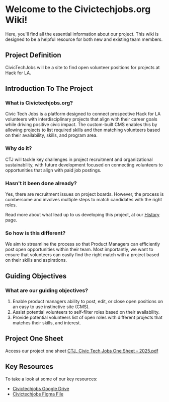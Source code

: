 # Welcome to the Civictechjobs.org Wiki!

Here, you'll find all the essential information about our project. This wiki is designed to be a helpful resource for both new and existing team members.

## Project Definition

CivicTechJobs will be a site to find open volunteer positions for projects at Hack for LA.

## Introduction To The Project

### What is Civictechjobs.org?

Civic Tech Jobs is a platform designed to connect prospective Hack for LA volunteers with interdisciplinary projects that align with their career goals while driving positive civic impact. The custom-built CMS enables this by allowing projects to list required skills and then matching volunteers based on their availability, skills, and program area.

### Why do it?

CTJ will tackle key challenges in project recruitment and organizational sustainability, with future development focused on connecting volunteers to opportunities that align with paid job postings.

### Hasn't it been done already?

Yes, there are recruitment issues on project boards. However, the process is cumbersome and involves multiple steps to match candidates with the right roles.

Read more about what lead up to us developing this project, at our [History](History) page.

### So how is this different?

We aim to streamline the process so that Product Managers can efficiently post open opportunities within their team. Most importantly, we want to ensure that volunteers can easily find the right match with a project based on their skills and aspirations.

## Guiding Objectives

### What are our guiding objectives?

1. Enable product managers ability to post, edit, or close open positions on an easy to use instinctive site (CMS).
2. Assist potential volunteers to self-filter roles based on their availability.
3. Provide potential volunteers list of open roles with different projects that matches their skills, and interest.

## Project One Sheet

Access our project one sheet [CTJ_ Civic Tech Jobs One Sheet - 2025.pdf](https://github.com/user-attachments/files/19147708/CTJ_.Civic.Tech.Jobs.One.Sheet.-.2025.pdf)

## Key Resources

To take a look at some of our key resources:

- [Civictechjobs Google Drive](https://drive.google.com/drive/folders/1hXxvpC8W5Uuzjqo4CxnjDpAMI7sbVnq8?usp=sharing)
- [Civictechjobs Figma File](https://www.figma.com/file/G5bOqhud6azbxyR9El9Ygp/Civic-Tech-Jobs?node-id=0%3A1)
